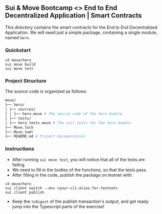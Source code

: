 ## Sui & Move Bootcamp <> End to End Decentralized Application | Smart Contracts

This directory contains the smart contracts for the End to End Decentralized Application.
We will need just a simple package, containing a single module, named `hero`.

### Quickstart

```
cd move/hero
sui move build
sui move test
```

### Project Structure

The source code is organized as follows:

```bash
move/
├── hero/
│ ├── sources/
│ │ ├── hero.move # The source code of the hero module
│ ├── tests/
│ ├── hero_tests.move # The unit tests for the hero module
├── Move.lock
├── Move.toml
├── README.md # Project documentation
```

### Instructions

- After running `sui move test`, you will notice that all of the tests are failing.
- We need to fill in the bodies of the functions, so that the tests pass.
- After filling in the code, publish the package on testnet with:

```
cd move/hero
sui client switch --env <your-cli-alias-for-testnet>
sui client publish
```

- Keep the `txDigest` of the publish transaction's output, and get ready jump into the Typescript parts of the exercise!
